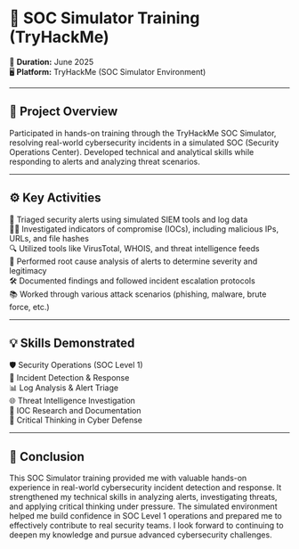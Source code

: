 # 🔐 SOC Simulator Training (TryHackMe)

📅 **Duration:** June 2025  
🖥️ **Platform:** TryHackMe (SOC Simulator Environment)

---

## 📝 Project Overview

Participated in hands-on training through the TryHackMe SOC Simulator, resolving real-world cybersecurity incidents in a simulated SOC (Security Operations Center). Developed technical and analytical skills while responding to alerts and analyzing threat scenarios.

---

## ⚙️ Key Activities

🧪 Triaged security alerts using simulated SIEM tools and log data  
🕵️‍♂️ Investigated indicators of compromise (IOCs), including malicious IPs, URLs, and file hashes  
🔍 Utilized tools like VirusTotal, WHOIS, and threat intelligence feeds  
🧬 Performed root cause analysis of alerts to determine severity and legitimacy  
🛠️ Documented findings and followed incident escalation protocols  
📚 Worked through various attack scenarios (phishing, malware, brute force, etc.)

---

## 💡 Skills Demonstrated

🛡️ Security Operations (SOC Level 1)  
🚨 Incident Detection & Response  
📊 Log Analysis & Alert Triage  
🌐 Threat Intelligence Investigation  
📁 IOC Research and Documentation  
🧠 Critical Thinking in Cyber Defense

---

## 🏁 Conclusion

This SOC Simulator training provided me with valuable hands-on experience in real-world cybersecurity incident detection and response. It strengthened my technical skills in analyzing alerts, investigating threats, and applying critical thinking under pressure. The simulated environment helped me build confidence in SOC Level 1 operations and prepared me to effectively contribute to real security teams. I look forward to continuing to deepen my knowledge and pursue advanced cybersecurity challenges.
